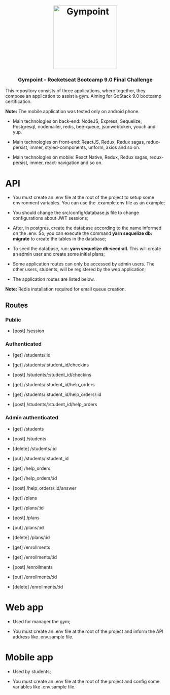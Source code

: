 <h1 align="center">
  <img alt="Gympoint" title="Gympoint" src="https://raw.githubusercontent.com/Rocketseat/bootcamp-gostack-desafio-03/master/.github/logo.png" width="200px" />
</h1>

<h3 align="center">
  Gympoint - Rocketseat Bootcamp 9.0 Final Challenge
</h3>

This repository consists of three applications, where together, they compose an application to assist a gym. Aiming for GoStack 9.0 bootcamp certification.

**Note:** The mobile application was tested only on android phone.

- Main technologies on back-end: NodeJS, Express, Sequelize, Postgresql, nodemailer, redis, bee-queue, jsonwebtoken, youch and yup.

- Main technologies on front-end: ReactJS, Redux, Redux sagas, redux-persist, immer, styled-components, unform, axios and so on.

- Main technologies on mobile: React Native, Redux, Redux sagas, redux-persist, immer, react-navigation and so on.

# API

* You must create an .env file at the root of the project to setup some environment variables. You can use the .example.env file as an example;

* You should change the src/config/database.js file to change configurations about JWT sessions;

* After, in postgres, create the database according to the name informed on the .env. So, you can execute the command **yarn sequelize db: migrate** to create the tables in the database;

* To seed the database, run: **yarn sequelize db:seed:all**. This will create an admin user and create some initial plans;

* Some application routes can only be accessed by admin users. The other users, students, will be registered by the wep application;

* The application routes are listed below.

**Note:** Redis installation required for email queue creation.

## Routes

### Public 
- [post] /session

### Authenticated

- [get] /students/:id
- [get] /students/:student_id/checkins
- [post] /students/:student_id/checkins

- [get] /students/:student_id/help_orders
- [get] /students/:student_id/help_orders/:id
- [post] /students/:student_id/help_orders

### Admin authenticated

- [get] /students
- [post] /students
- [delete] /students/:id
- [put] /students/:student_id

- [get] /help_orders
- [get] /help_orders/:id
- [post] /help_orders/:id/answer

- [get] /plans
- [get] /plans/:id
- [post] /plans
- [put] /plans/:id
- [delete] /plans/:id

- [get] /enrollments
- [get] /enrollments/:id
- [post] /enrollments
- [put] /enrollments/:id
- [delete] /enrollments/:id

# Web app

* Used for manager the gym;

* You must create an .env file at the root of the project and inform the API address like .env.sample file.

# Mobile app

* Used by students;

* You must create an .env file at the root of the project and config some variables like .env.sample file.
